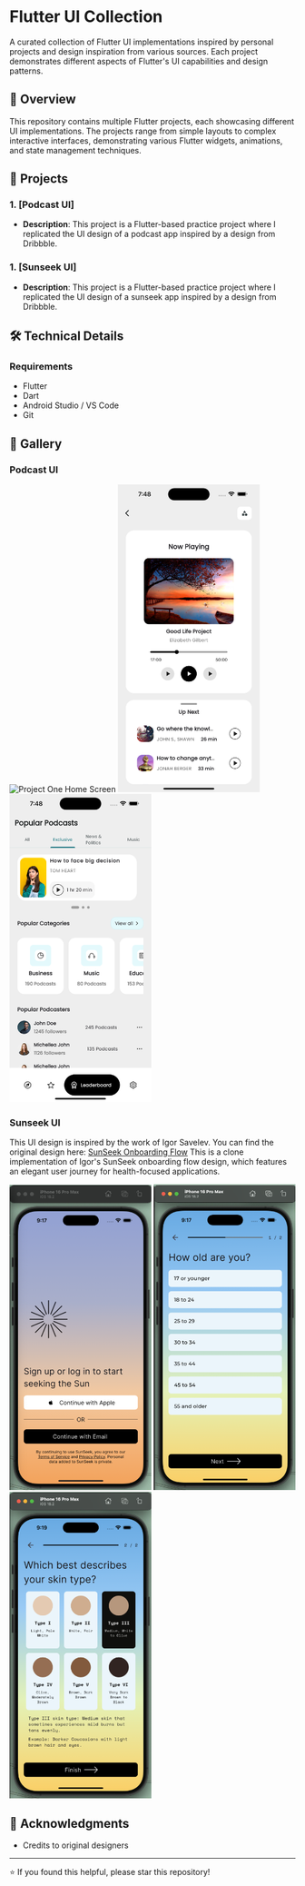 # Flutter UI Collection

A curated collection of Flutter UI implementations inspired by personal projects and design inspiration from various sources. Each project demonstrates different aspects of Flutter's UI capabilities and design patterns.

## 🎯 Overview

This repository contains multiple Flutter projects, each showcasing different UI implementations. The projects range from simple layouts to complex interactive interfaces, demonstrating various Flutter widgets, animations, and state management techniques.

## 📱 Projects

### 1. [Podcast UI]
- **Description**: This project is a Flutter-based practice project where I replicated the UI design of a podcast app inspired by a design from Dribbble.

### 1. [Sunseek UI]
- **Description**: This project is a Flutter-based practice project where I replicated the UI design of a sunseek app inspired by a design from Dribbble.

## 🛠️ Technical Details

### Requirements
- Flutter 
- Dart 
- Android Studio / VS Code
- Git


## 📸 Gallery

### Podcast UI
<p float="left">
  <img src="https://github.com/upretisaurav/flutterUIs/blob/main/podcast_mobile_ui/assets/screenshots/home_screen.png" width="250" alt="Project One Home Screen"/> 
  <img src="https://github.com/upretisaurav/Flutter-UI-Collection/blob/main/podcast_mobile_ui/assets/screenshots/player_screen.png" width="250" alt="Project One Player Screen"/>
  <img src="https://github.com/upretisaurav/Flutter-UI-Collection/blob/main/podcast_mobile_ui/assets/screenshots/exclusive_tab.png" width="250" alt="Project One Exclusive Tab"/>
</p>

### Sunseek UI
This UI design is inspired by the work of Igor Savelev. You can find the original design here: [SunSeek Onboarding Flow](https://dribbble.com/shots/25461993-Onboarding-Flow-for-SunSeek-Streamlined-User-Journey-for-Health)
This is a clone implementation of Igor's SunSeek onboarding flow design, which features an elegant user journey for health-focused applications.

<p float="left">
  <img src="https://github.com/upretisaurav/Flutter-UI-Collection/blob/main/sunseek_ui/assets/first-page.png" width="250" alt="Project Two Login Screen"/> 
  <img src="https://github.com/upretisaurav/Flutter-UI-Collection/blob/main/sunseek_ui/assets/second-page.png" width="250" alt="Project Two Age Screen"/>
  <img src="https://github.com/upretisaurav/Flutter-UI-Collection/blob/main/sunseek_ui/assets/third-page.png" width="250" alt="Project Two Skin Type Screen"/>
</p>


## 🙏 Acknowledgments
- Credits to original designers

---
⭐️ If you found this helpful, please star this repository!
